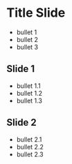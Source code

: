 # Title Slide

- bullet 1
- bullet 2
- bullet 3

## Slide 1

- bullet 1.1
- bullet 1.2
- bullet 1.3

## Slide 2

- bullet 2.1
- bullet 2.2
- bullet 2.3

<!-- slides-format
    image-location:right
-->
